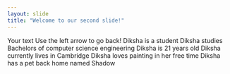 ```yaml
---
layout: slide
title: "Welcome to our second slide!"
---
```

Your text
Use the left arrow to go back!
Diksha is a student
Diksha studies Bachelors of computer science engineering
Diksha is 21 years old
Diksha currently lives in Cambridge
Diksha loves painting in her free time
Diksha has a pet back home named Shadow

